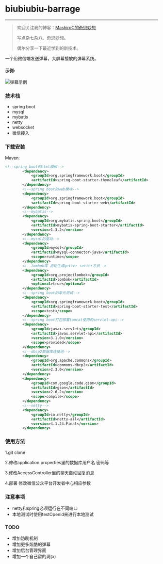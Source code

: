 # biubiubiu-barrage

------

> 欢迎关注我的博客：[MashiroC的奇思妙想](https://blog.mashiroc.cn/)
>
> 写点杂七杂八、奇思妙想。
>
> 偶尔分享一下最近学到的新技术。

一个用微信端发送弹幕，大屏幕播放的弹幕系统。

#### 示例:

![弹幕示例](http://p92wwofg0.bkt.clouddn.com/pic.png)

### 技术栈

- spring boot
- mysql
- mybatis
- netty
- websocket
- 微信接入

### 下载安装

Maven:

```xml
<!--spring boot的html模板-->
        <dependency>
            <groupId>org.springframework.boot</groupId>
            <artifactId>spring-boot-starter-thymeleaf</artifactId>
        </dependency>
        <!--spring boot的web模块-->
        <dependency>
            <groupId>org.springframework.boot</groupId>
            <artifactId>spring-boot-starter-web</artifactId>
        </dependency>
        <!--mybatis-->
        <dependency>
            <groupId>org.mybatis.spring.boot</groupId>
            <artifactId>mybatis-spring-boot-starter</artifactId>
            <version>1.3.2</version>
        </dependency>
        <!--mysql的驱动-->
        <dependency>
            <groupId>mysql</groupId>
            <artifactId>mysql-connector-java</artifactId>
            <scope>runtime</scope>
        </dependency>
        <!--lombok库 自动生成getter setter方法-->
        <dependency>
            <groupId>org.projectlombok</groupId>
            <artifactId>lombok</artifactId>
            <optional>true</optional>
        </dependency>
        <!--spring boot的单元测试-->
        <dependency>
            <groupId>org.springframework.boot</groupId>
            <artifactId>spring-boot-starter-test</artifactId>
            <scope>test</scope>
        </dependency>
        <!--spring boot打包部署tomcat使用的servlet-api-->
        <dependency>
            <groupId>javax.servlet</groupId>
            <artifactId>javax.servlet-api</artifactId>
            <version>3.1.0</version>
            <scope>provided</scope>
        </dependency>
        <!--dbcp2数据库连接池-->
        <dependency>
            <groupId>org.apache.commons</groupId>
            <artifactId>commons-dbcp2</artifactId>
            <version>2.3.0</version>
        </dependency>
        <dependency>
            <groupId>com.google.code.gson</groupId>
            <artifactId>gson</artifactId>
            <version>2.6.2</version>
            <scope>compile</scope>
        </dependency>
        <!--netty-->
        <dependency>
            <groupId>io.netty</groupId>
            <artifactId>netty-all</artifactId>
            <version>4.1.24.Final</version>
        </dependency>
```

### 使用方法

1.git clone

2.修改application.properties里的数据库用户名 密码等

3.修改AccessController里的聊天自动回复消息

4.部署 修改微信公众平台开发者中心相应参数

### 注意事项

- netty和spring必须运行在不同端口
- 本地测试时使用testOpenid来进行本地测试

### TODO

- 增加防刷机制
- 增加更多炫酷的弹幕
- 增加后台管理界面
- 增加一个自己留的洞(x)